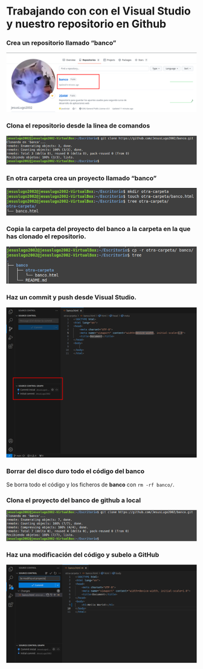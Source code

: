 # Trabajando con con el Visual Studio y nuestro repositorio en Github

### Crea un repositorio llamado “banco”

<div align=center>
    <img src="./img/create-repo.png" alt="create-repo">
</div>

### Clona el repositorio desde la linea de comandos

<div align=center>
    <img src="./img/clone-repo.png" alt="clone-repo">
</div>

### En otra carpeta crea un proyecto llamado “banco”

<div align=center>
    <img src="./img/otra-carpeta.png" alt="otra-carpeta">
</div>

### Copia la carpeta del proyecto del banco a la carpeta en la que has clonado el repositorio.

<div align=center>
    <img src="./img/copy-otra-carpeta.png" alt="copy-otra-carpeta">
</div>

### Haz un commit y push desde Visual Studio.

<div align=center>
    <img src="./img/commit-and-push-from-vscode.png" alt="commit-from-vscode">
</div>

### Borrar del disco duro todo el código del banco

Se borra todo el código y los ficheros de __banco__ con `rm -rf banco/`.

### Clona el proyecto del banco de github a local

<div align=center>
    <img src="./img/clone-repo2.png" alt="clone-repo2">
</div>

### Haz una modificación del código y subelo a GitHub

<div align=center>
    <img src="./img/modify1.png" alt="modify1">
</div>